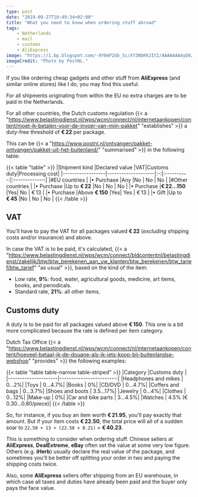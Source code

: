```yaml
---
type: post
date: "2019-09-27T10:49:34+02:00"
title: "What you need to know when ordering stuff abroad"
tags:
    - Netherlands
    - mail
    - customs
    - AliExpress
image: "https://1.bp.blogspot.com/-9Y04P2Ub_Sc/XY3NbKKJItI/AAAAAAAAyD8/Xd0CWgjraRwcnSmI6T4bE_ryoJDjwuPeQCKgBGAsYHg/s1600/post_nl.jpg"
imageCredit: "Photo by PostNL."
---
```


If you like ordering cheap gadgets and other stuff from **AliExpress** (and similar online stores) like I do, you may find this useful.

For all shipments originating from within the EU no extra charges are to be paid in the Netherlands.

For all other countries, the Dutch customs regulation {{< a "https://www.belastingdienst.nl/wps/wcm/connect/nl/internetaankopen/content/moet-ik-betalen-voor-de-invoer-van-mijn-pakket" "establishes" >}} a duty-free threshold of **€ 22** per package.

<!--more-->

This can be {{< a "https://www.postnl.nl/ontvangen/pakket-ontvangen/pakket-uit-het-buitenland/" "summarised" >}} in the following table:

{{< table "table" >}}
|Shipment kind     |Declared value      |VAT|Customs duty|Processing cost|
|------------------|--------------------|:-:|:----------:|:-------------:|
|#EU countries    |
|• Purchase        |Any                 |No |      No    |     No        |
|#Other countries |
|• Purchase        |Up to **€ 22**      |No |      No    |     No        |
|• Purchase        |**€ 22…150**        |Yes|      No    |     € 13      |
|• Purchase        |Above **€ 150**     |Yes|      Yes   |     € 13      |
|• Gift            |Up to **€ 45**      |No |      No    |     No        |
{{< /table >}}

## VAT

You'll have to pay the VAT for all packages valued **€ 22** (*excluding* shipping costs and/or insurance) and above.

In case the VAT is to be paid, it's calculated, {{< a "https://www.belastingdienst.nl/wps/wcm/connect/bldcontentnl/belastingdienst/zakelijk/btw/btw_berekenen_aan_uw_klanten/btw_berekenen/btw_tarief/btw_tarief" "as usual" >}}, based on the kind of the item:

* Low rate, **9%**: food, water, agricultural goods, medicine, art items, books, and periodicals. 
* Standard rate, **21%**: all other items.

## Customs duty

A duty is to be paid for all packages valued above **€ 150**. This one is a bit more complicated because the rate is defined per item category.

Dutch Tax Office {{< a "https://www.belastingdienst.nl/wps/wcm/connect/nl/internetaankopen/content/hoeveel-betaal-ik-de-douane-als-ik-iets-koop-bij-buitenlandse-webshop" "provides" >}} the following examples:

{{< table "table table-narrow table-striped" >}}
|Category             |Customs duty             |
|---------------------|------------------------:|
|Headphones and mikes |                     0…2%|
|Toys                 |                   0…4.7%|
|Books                |                       0%|
|CD/DVD               |                   0…4.7%|
|Coffers and bags     |                   0…3.7%|
|Shoes and boots      |                  3.5…17%|
|Jewelry              |                     0…4%|
|Clothes              |                    0…12%|
|Make-up              |                       0%|
|Car and bike parts   |                   3…4.5%|
|Watches              | 4.5% (€ 0.30…0.80/piece)|
{{< /table >}}

So, for instance, if you buy an item worth **€ 21.95**, you'll pay exactly that amount. But if your item costs **€ 22.50**, the total price will all of a sudden soar to `22.50 + 13 + (22.50 × 0.21)` = **€ 40.23**.

This is something to consider when ordering stuff. Chinese sellers at **AliExpress**, **DealExtreme**, **eBay** often set the value at some very low figure. Others (e.g. **iHerb**) usually declare the real value of the package, and sometimes you'll be better off splitting your order in two and paying the shipping costs twice.

Also, some **AliExpress** sellers offer shipping from an EU warehouse, in which case all taxes and duties have already been paid and the buyer only pays the face value.
 